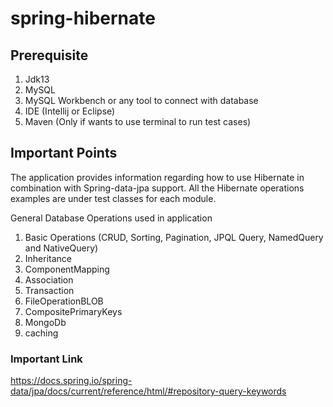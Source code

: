 # spring-hibernate

## Prerequisite
1. Jdk13
2. MySQL 
3. MySQL Workbench or any tool to connect with database
4. IDE (Intellij or Eclipse)
5. Maven (Only if wants to use terminal to run test cases)

## Important Points
The application provides information regarding how to use Hibernate in combination with Spring-data-jpa support.
All the Hibernate operations examples are under test classes for each module.

General Database Operations used in application
1. Basic Operations (CRUD, Sorting, Pagination, JPQL Query, NamedQuery and NativeQuery)
2. Inheritance
3. ComponentMapping
4. Association
5. Transaction
6. FileOperationBLOB
7. CompositePrimaryKeys
8. MongoDb
9. caching



### Important Link
https://docs.spring.io/spring-data/jpa/docs/current/reference/html/#repository-query-keywords

